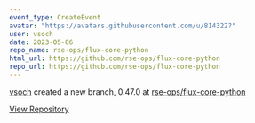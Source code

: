 ```yaml
---
event_type: CreateEvent
avatar: "https://avatars.githubusercontent.com/u/814322?"
user: vsoch
date: 2023-05-06
repo_name: rse-ops/flux-core-python
html_url: https://github.com/rse-ops/flux-core-python
repo_url: https://github.com/rse-ops/flux-core-python
---
```


<a href='https://github.com/vsoch' target='_blank'>vsoch</a> created a new branch, 0.47.0 at <a href='https://github.com/rse-ops/flux-core-python' target='_blank'>rse-ops/flux-core-python</a>

<a href='https://github.com/rse-ops/flux-core-python' target='_blank'>View Repository</a>